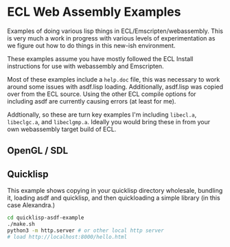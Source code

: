 # ECL Web Assembly Examples

Examples of doing various lisp things in ECL/Emscripten/webassembly. This is
very much a work in progress with various levels of experimentation as we
figure out how to do things in this new-ish environment.

These examples assume you have mostly followed the ECL Install instructions for use
with webassembly and Emscripten.

Most of these examples include a `help.doc` file, this was necessary to work around some
issues with asdf.lisp loading. Additionally, asdf.lisp was copied over from the ECL source.
Using the other ECL compile options for including asdf are currently causing errors (at least
for me).

Addtionally, so these are turn key examples I'm including `libecl.a`, `libeclgc.a`, and
`libeclgmp.a`. Ideally you would bring these in from your own webassembly target build of ECL.

## OpenGL / SDL

## Quicklisp

This example shows copying in your quicklisp directory wholesale, bundling it, loading asdf and
quicklisp, and then quickloading a simple library (in this case Alexandra.)

```sh
cd quicklisp-asdf-example
./make.sh
python3 -m http.server # or other local http server
# load http://localhost:8000/hello.html
```

